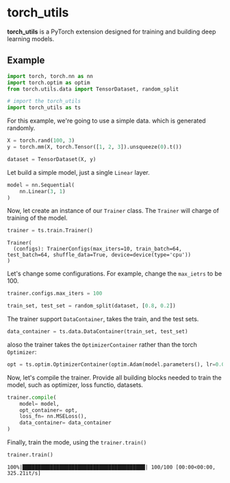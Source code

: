 # torch_utils

**torch_utils**  is a PyTorch extension designed for training and building deep learning models. 

## Example 


```python
import torch, torch.nn as nn
import torch.optim as optim
from torch.utils.data import TensorDataset, random_split

# import the torch_utils 
import torch_utils as ts
```

For this example, we're going to use a simple data. which is generated randomly.

```python 
X = torch.rand(100, 3)
y = torch.mm(X, torch.Tensor([1, 2, 3]).unsqueeze(0).t())

dataset = TensorDataset(X, y)
```
Let build a simple model, just a single `Linear` layer.

```python
model = nn.Sequential(
    nn.Linear(3, 1)
)
```

Now, let create an instance of our `Trainer` class. The `Trainer` will charge of training of the model.

```python
trainer = ts.train.Trainer()
```

```
Trainer(
  (configs): TrainerConfigs(max_iters=10, train_batch=64, test_batch=64, shuffle_data=True, device=device(type='cpu'))
)
```

Let's change some configurations. For example, change the `max_ietrs` to be 100. 

```python
trainer.configs.max_iters = 100
```

```python
train_set, test_set = random_split(dataset, [0.8, 0.2])
``` 

The trainer support `DataContainer`, takes the train, and the test sets.

```python
data_container = ts.data.DataContainer(train_set, test_set)
```

aloso the trainer takes the `OptimizerContainer` rather than the torch `Optimizer`:

```python 
opt = ts.optim.OptimizerContainer(optim.Adam(model.parameters(), lr=0.01))
```

Now, let's compile the trainer. Provide all building blocks needed to train the model, such as optimizer, loss functio, datasets.

```python
trainer.compile(
    model= model, 
    opt_container= opt,
    loss_fn= nn.MSELoss(),
    data_container= data_container
)
```

Finally, train the mode, using the `trainer.train()` 

```python 
trainer.train()
```

```
100%|████████████████████████████████████████| 100/100 [00:00<00:00, 325.21it/s]
```
